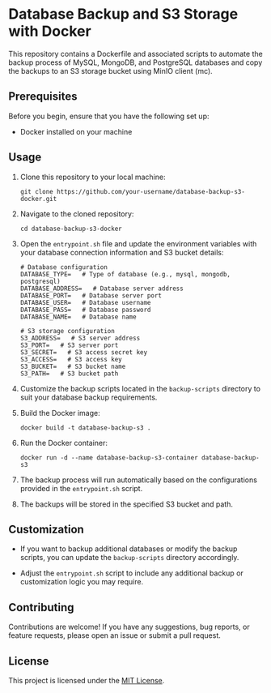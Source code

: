 # Database Backup and S3 Storage with Docker

This repository contains a Dockerfile and associated scripts to automate the backup process of MySQL, MongoDB, and PostgreSQL databases and copy the backups to an S3 storage bucket using MinIO client (mc).

## Prerequisites

Before you begin, ensure that you have the following set up:

- Docker installed on your machine

## Usage

1. Clone this repository to your local machine:

    ```
    git clone https://github.com/your-username/database-backup-s3-docker.git
    ```

2. Navigate to the cloned repository:

    ```
    cd database-backup-s3-docker
    ```

3. Open the `entrypoint.sh` file and update the environment variables with your database connection information and S3 bucket details:

    ```shell
    # Database configuration
    DATABASE_TYPE=   # Type of database (e.g., mysql, mongodb, postgresql)
    DATABASE_ADDRESS=   # Database server address
    DATABASE_PORT=   # Database server port
    DATABASE_USER=   # Database username
    DATABASE_PASS=   # Database password
    DATABASE_NAME=   # Database name

    # S3 storage configuration
    S3_ADDRESS=   # S3 server address
    S3_PORT=   # S3 server port
    S3_SECRET=   # S3 access secret key
    S3_ACCESS=   # S3 access key
    S3_BUCKET=   # S3 bucket name
    S3_PATH=   # S3 bucket path
    ```

4. Customize the backup scripts located in the `backup-scripts` directory to suit your database backup requirements.

5. Build the Docker image:

    ```shell
    docker build -t database-backup-s3 .
    ```

6. Run the Docker container:

    ```shell
    docker run -d --name database-backup-s3-container database-backup-s3
    ```

7. The backup process will run automatically based on the configurations provided in the `entrypoint.sh` script.

8. The backups will be stored in the specified S3 bucket and path.

## Customization

- If you want to backup additional databases or modify the backup scripts, you can update the `backup-scripts` directory accordingly.

- Adjust the `entrypoint.sh` script to include any additional backup or customization logic you may require.

## Contributing

Contributions are welcome! If you have any suggestions, bug reports, or feature requests, please open an issue or submit a pull request.

## License

This project is licensed under the [MIT License](LICENSE).